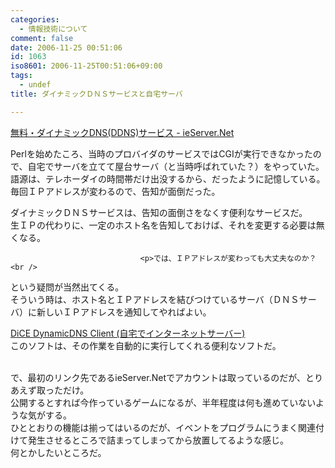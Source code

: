 ```yaml
---
categories:
  - 情報技術について
comment: false
date: 2006-11-25 00:51:06
id: 1063
iso8601: 2006-11-25T00:51:06+09:00
tags:
  - undef
title: ダイナミックＤＮＳサービスと自宅サーバ

---
```


<div class="entry-body">
                                 <p><a title="無料・ダイナミックDNS(DDNS)サービス - ieServer.Net" href="http://ieserver.net/">無料・ダイナミックDNS(DDNS)サービス - ieServer.Net</a></p>

<p>Perlを始めたころ、当時のプロバイダのサービスではCGIが実行できなかったので、自宅でサーバを立てて屋台サーバ（と当時呼ばれていた？）をやっていた。<br />
語源は、テレホーダイの時間帯だけ出没するから、だったように記憶している。<br />
毎回ＩＰアドレスが変わるので、告知が面倒だった。</p>

<p>ダイナミックＤＮＳサービスは、告知の面倒さをなくす便利なサービスだ。<br />
生ＩＰの代わりに、一定のホスト名を告知しておけば、それを変更する必要は無くなる。<br /></p>
                              
                                 <p>では、ＩＰアドレスが変わっても大丈夫なのか？<br />
という疑問が当然出てくる。<br />
そういう時は、ホスト名とＩＰアドレスを結びつけているサーバ（ＤＮＳサーバ）に新しいＩＰアドレスを通知してやればよい。</p>

<p><a title="DiCE DynamicDNS Client (自宅でインターネットサーバー)" href="http://www.hi-ho.ne.jp/yoshihiro_e/dice/">DiCE DynamicDNS Client (自宅でインターネットサーバー)</a><br />
このソフトは、その作業を自動的に実行してくれる便利なソフトだ。</p>

<p><br />
で、最初のリンク先であるieServer.Netでアカウントは取っているのだが、とりあえず取っただけ。<br />
公開するとすれば今作っているゲームになるが、半年程度は何も進めていないような気がする。<br />
ひととおりの機能は揃ってはいるのだが、イベントをプログラムにうまく関連付けて発生させるところで詰まってしまってから放置してるような感じ。<br />
何とかしたいところだ。<br /></p>
                              </div>
    	